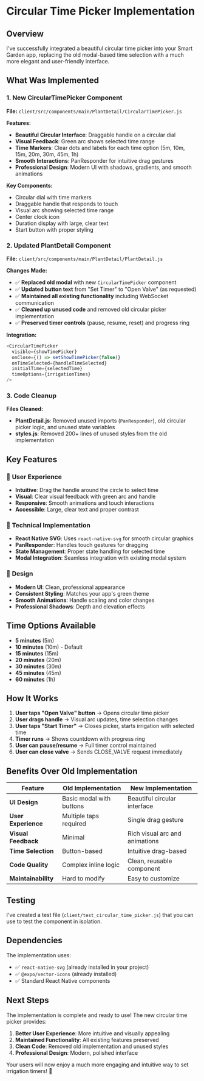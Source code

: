 # Circular Time Picker Implementation

## Overview

I've successfully integrated a beautiful circular time picker into your Smart Garden app, replacing the old modal-based time selection with a much more elegant and user-friendly interface.

## What Was Implemented

### 1. New CircularTimePicker Component

**File:** `client/src/components/main/PlantDetail/CircularTimePicker.js`

**Features:**

- **Beautiful Circular Interface**: Draggable handle on a circular dial
- **Visual Feedback**: Green arc shows selected time range
- **Time Markers**: Clear dots and labels for each time option (5m, 10m, 15m, 20m, 30m, 45m, 1h)
- **Smooth Interactions**: PanResponder for intuitive drag gestures
- **Professional Design**: Modern UI with shadows, gradients, and smooth animations

**Key Components:**

- Circular dial with time markers
- Draggable handle that responds to touch
- Visual arc showing selected time range
- Center clock icon
- Duration display with large, clear text
- Start button with proper styling

### 2. Updated PlantDetail Component

**File:** `client/src/components/main/PlantDetail/PlantDetail.js`

**Changes Made:**

- ✅ **Replaced old modal** with new `CircularTimePicker` component
- ✅ **Updated button text** from "Set Timer" to "Open Valve" (as requested)
- ✅ **Maintained all existing functionality** including WebSocket communication
- ✅ **Cleaned up unused code** and removed old circular picker implementation
- ✅ **Preserved timer controls** (pause, resume, reset) and progress ring

**Integration:**

```javascript
<CircularTimePicker
  visible={showTimePicker}
  onClose={() => setShowTimePicker(false)}
  onTimeSelected={handleTimeSelected}
  initialTime={selectedTime}
  timeOptions={irrigationTimes}
/>
```

### 3. Code Cleanup

**Files Cleaned:**

- **PlantDetail.js**: Removed unused imports (`PanResponder`), old circular picker logic, and unused state variables
- **styles.js**: Removed 200+ lines of unused styles from the old implementation

## Key Features

### 🎯 **User Experience**

- **Intuitive**: Drag the handle around the circle to select time
- **Visual**: Clear visual feedback with green arc and handle
- **Responsive**: Smooth animations and touch interactions
- **Accessible**: Large, clear text and proper contrast

### 🔧 **Technical Implementation**

- **React Native SVG**: Uses `react-native-svg` for smooth circular graphics
- **PanResponder**: Handles touch gestures for dragging
- **State Management**: Proper state handling for selected time
- **Modal Integration**: Seamless integration with existing modal system

### 🎨 **Design**

- **Modern UI**: Clean, professional appearance
- **Consistent Styling**: Matches your app's green theme
- **Smooth Animations**: Handle scaling and color changes
- **Professional Shadows**: Depth and elevation effects

## Time Options Available

- **5 minutes** (5m)
- **10 minutes** (10m) - Default
- **15 minutes** (15m)
- **20 minutes** (20m)
- **30 minutes** (30m)
- **45 minutes** (45m)
- **60 minutes** (1h)

## How It Works

1. **User taps "Open Valve" button** → Opens circular time picker
2. **User drags handle** → Visual arc updates, time selection changes
3. **User taps "Start Timer"** → Closes picker, starts irrigation with selected time
4. **Timer runs** → Shows countdown with progress ring
5. **User can pause/resume** → Full timer control maintained
6. **User can close valve** → Sends CLOSE_VALVE request immediately

## Benefits Over Old Implementation

| Feature             | Old Implementation       | New Implementation             |
| ------------------- | ------------------------ | ------------------------------ |
| **UI Design**       | Basic modal with buttons | Beautiful circular interface   |
| **User Experience** | Multiple taps required   | Single drag gesture            |
| **Visual Feedback** | Minimal                  | Rich visual arc and animations |
| **Time Selection**  | Button-based             | Intuitive drag-based           |
| **Code Quality**    | Complex inline logic     | Clean, reusable component      |
| **Maintainability** | Hard to modify           | Easy to customize              |

## Testing

I've created a test file (`client/test_circular_time_picker.js`) that you can use to test the component in isolation.

## Dependencies

The implementation uses:

- ✅ `react-native-svg` (already installed in your project)
- ✅ `@expo/vector-icons` (already installed)
- ✅ Standard React Native components

## Next Steps

The implementation is complete and ready to use! The new circular time picker provides:

1. **Better User Experience**: More intuitive and visually appealing
2. **Maintained Functionality**: All existing features preserved
3. **Clean Code**: Removed old implementation and unused styles
4. **Professional Design**: Modern, polished interface

Your users will now enjoy a much more engaging and intuitive way to set irrigation timers! 🎉

